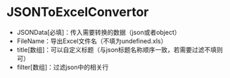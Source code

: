 # JSONToExcelConvertor

- JSONData[必填]：传入需要转换的数据（json或者object）
- FileName：导出Excel文件名（不填为undefined.xls）
- title[数组]：可以自定义标题（与json标题名称顺序一致，若需要过滤不填则可）
- filter[数组]：过滤json中的相关行

